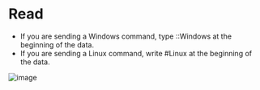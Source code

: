 # Read
* If you are sending a Windows command, type ::Windows at the beginning of the data.
* If you are sending a Linux command, write #Linux at the beginning of the data.

![image](https://github.com/Bt08s/Command-and-Control-Server/assets/68190921/b1b6f461-1c05-4d6b-835f-0567515b0027)
